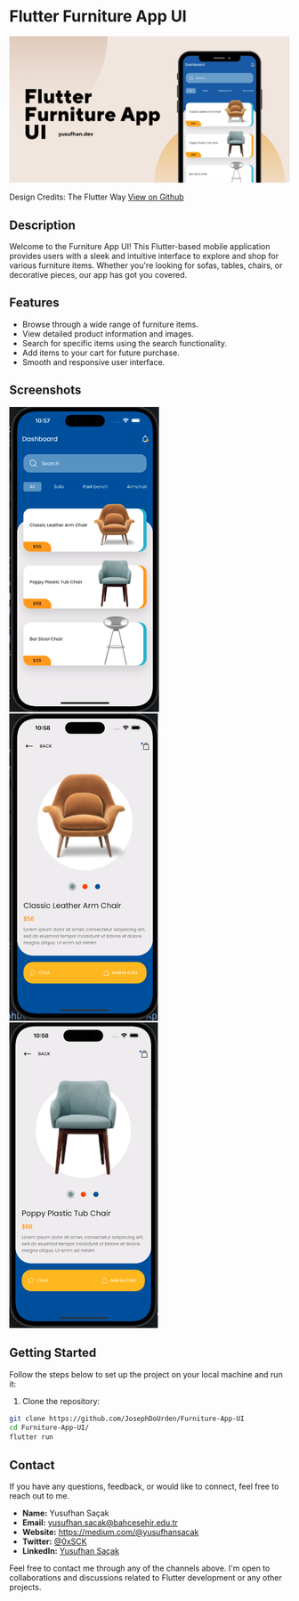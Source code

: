 # Flutter Furniture App UI

![banner](furniture-app-ui.png)

Design Credits: The Flutter Way
[View on Github](https://github.com/abuanwar072/furniture_app_flutter)

## Description

Welcome to the Furniture App UI! This Flutter-based mobile application provides users with a sleek and intuitive interface to explore and shop for various furniture items. Whether you're looking for sofas, tables, chairs, or decorative pieces, our app has got you covered.

## Features

- Browse through a wide range of furniture items.
- View detailed product information and images.
- Search for specific items using the search functionality.
- Add items to your cart for future purchase.
- Smooth and responsive user interface.

## Screenshots

![Home Page](image.png)
![Details Page](image-1.png)
![Details Page2](image-2.png)

## Getting Started

Follow the steps below to set up the project on your local machine and run it:

1. Clone the repository:

```bash
git clone https://github.com/JosephDoUrden/Furniture-App-UI
cd Furniture-App-UI/
flutter run
```

## Contact

If you have any questions, feedback, or would like to connect, feel free to reach out to me.

- **Name:** Yusufhan Saçak
- **Email:** yusufhan.sacak@bahcesehir.edu.tr
- **Website:** https://medium.com/@yusufhansacak
- **Twitter:** [@0xSCK](https://twitter.com/0xSCK)
- **LinkedIn:** [Yusufhan Saçak](https://www.linkedin.com/in/yusufhansacak/)

Feel free to contact me through any of the channels above. I'm open to collaborations and discussions related to Flutter development or any other projects.
